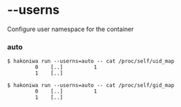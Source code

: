 # --userns

Configure user namespace for the container

### auto

```console
$ hakoniwa run --userns=auto -- cat /proc/self/uid_map
         0    [..]          1
         1    [..]

```

```console
$ hakoniwa run --userns=auto -- cat /proc/self/gid_map
         0    [..]          1
         1    [..]

```
